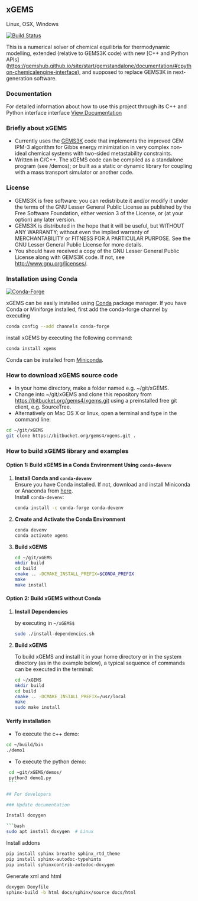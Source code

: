
## xGEMS 

Linux, OSX, Windows

[![Build Status](https://dev.azure.com/mirondanro/bitbuket/_apis/build/status/gems4.xgems?branchName=master)](https://dev.azure.com/mirondanro/bitbuket/_build/latest?definitionId=9&branchName=master)

This is a numerical solver of chemical equilibria for thermodynamic modelling, extended (relative to GEMS3K code) with new [C++ and Python APIs] (https://gemshub.github.io/site/start/gemstandalone/documentation/#cpython-chemicalengine-interface), and supposed to replace GEMS3K in next-generation software.  

### Documentation

For detailed information about how to use this project through its C++ and Python interface interface [View Documentation](https://xgems.readthedocs.io)

### Briefly about xGEMS

* Currently uses the [GEMS3K](https://bitbucket.org/gems4/gems3k) code that implements the improved GEM IPM-3 algorithm for Gibbs energy minimization in very complex non-ideal chemical systems with two-sided metastability constraints.
* Written in C/C++. The xGEMS code can be compiled as a standalone program (see /demos); or built as a static or dynamic library for coupling with a mass transport simulator or another code.

### License
* GEMS3K is free software: you can redistribute it and/or modify it under the terms of the GNU Lesser General Public License as published by the Free Software Foundation, either version 3 of the License, or (at your option) any later version.
* GEMS3K is distributed in the hope that it will be useful, but WITHOUT ANY WARRANTY; without even the implied warranty of MERCHANTABILITY or FITNESS FOR A PARTICULAR PURPOSE. See the GNU Lesser General Public License for more details.
* You should have received a copy of the GNU Lesser General Public License along with GEMS3K code. If not, see http://www.gnu.org/licenses/. 

### Installation using Conda 

[![Conda-Forge](https://img.shields.io/conda/vn/conda-forge/xgems?style=for-the-badge&logo=conda-forge)](https://anaconda.org/conda-forge/xgems)

xGEMS can be easily installed using [Conda](https://www.anaconda.com/docs/getting-started/miniconda/install) package manager. If you have Conda or Miniforge installed, first add the conda-forge channel by executing 

```bash
conda config --add channels conda-forge
```

install xGEMS by executing the following command:

```bash
conda install xgems
```

Conda can be installed from [Miniconda](https://conda.io/miniconda.html).

### How to download xGEMS source code

* In your home directory, make a folder named e.g. ~/git/xGEMS.
* Change into ~/git/xGEMS and clone this repository from https://bitbucket.org/gems4/xgems.git using a preinstalled free git client, e.g. SourceTree. 
* Alternatively on Mac OS X or linux, open a terminal and type in the command line:
```bash
cd ~/git/xGEMS
git clone https://bitbucket.org/gems4/xgems.git .
```

### How to build xGEMS library and examples

#### **Option 1: Build xGEMS in a Conda Environment Using `conda-devenv`**

1. **Install Conda and `conda-devenv`**  
   Ensure you have Conda installed. If not, download and install Miniconda or Anaconda from [here](https://docs.conda.io/en/latest/miniconda.html).  
   Install `conda-devenv`:
   ```bash
   conda install -c conda-forge conda-devenv
   ```

2. **Create and Activate the Conda Environment** 
   ```bash
   conda devenv
   conda activate xgems
   ```
3. **Build xGEMS**
   ```bash
   cd ~/git/xGEMS
   mkdir build
   cd build
   cmake .. -DCMAKE_INSTALL_PREFIX=$CONDA_PREFIX
   make
   make install
   ```

#### **Option 2: Build xGEMS without Conda**


1. **Install Dependencies**

   by executing in ```~/xGEMS$```
   
   ```bash
   sudo ./install-dependencies.sh
   ```

2. **Build xGEMS** 

   To build xGEMS and install it in your home directory or in the system directory (as in the example below), a typical sequence of commands can be executed in the terminal:
   
   ```sh
   cd ~/xGEMS
   mkdir build
   cd build
   cmake .. -DCMAKE_INSTALL_PREFIX=/usr/local
   make
   sudo make install
   ```

#### Verify installation

   * To execute the c++ demo:
   
   ```bash
   cd ~/build/bin
   ./demo1
   ```
   
   * To execute the python demo: 
   
   ```bash
    cd ~git/xGEMS/demos/
    python3 demo1.py
    ```

## For developers

### Update documentation 

Install doxygen

```bash
sudo apt install doxygen  # Linux
```
Install addons 
```bash
pip install sphinx breathe sphinx_rtd_theme
pip install sphinx-autodoc-typehints
pip install sphinxcontrib-autodoc-doxygen
```

Generate xml and html
```bash
doxygen Doxyfile
sphinx-build -b html docs/sphinx/source docs/html
```




